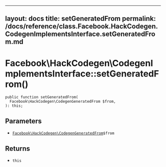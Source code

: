 
***

layout: docs
title: setGeneratedFrom
permalink: /docs/reference/class.Facebook.HackCodegen.CodegenImplementsInterface.setGeneratedFrom.md
---







# Facebook\\HackCodegen\\CodegenImplementsInterface::setGeneratedFrom()




``` Hack
public function setGeneratedFrom(
  Facebook\HackCodegen\CodegenGeneratedFrom $from,
): this;
```




## Parameters




- [` Facebook\HackCodegen\CodegenGeneratedFrom `](<class.Facebook.HackCodegen.CodegenGeneratedFrom.md>)`` $from ``




## Returns




+ ` this `
